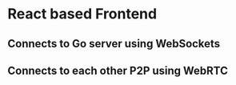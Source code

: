 # React based Frontend

## Connects to Go server using WebSockets

## Connects to each other P2P using WebRTC